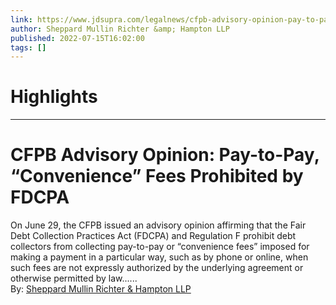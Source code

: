 ```yaml
---
link: https://www.jdsupra.com/legalnews/cfpb-advisory-opinion-pay-to-pay-7144876/
author: Sheppard Mullin Richter &amp; Hampton LLP
published: 2022-07-15T16:02:00
tags: []
---
```

# Highlights


---
# CFPB Advisory Opinion: Pay-to-Pay, “Convenience” Fees Prohibited by FDCPA
On June 29, the CFPB issued an advisory opinion affirming that the Fair Debt Collection Practices Act (FDCPA) and Regulation F prohibit debt collectors from collecting pay-to-pay or “convenience fees” imposed for making a payment in a particular way, such as by phone or online, when such fees are not expressly authorized by the underlying agreement or otherwise permitted by law......  
By: [Sheppard Mullin Richter & Hampton LLP](https://www.jdsupra.com/profile/Sheppard-Mullin/)
